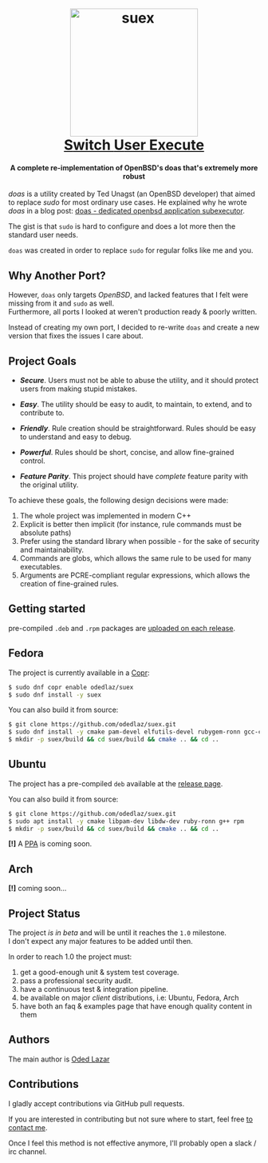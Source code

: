 <h1 align="center">
  <a href="https://github.com/odedlaz/suex"><img src="https://oded.blog/images/2017/10/suex_xkcd.png" alt="suex" width="256" height="256"/></a><br>
  <a href="https://github.com/odedlaz/suex"><b>S</b>witch <b>U</b>ser <b>Ex</b>ecute</a>
</h1>

<h4 align="center">A complete re-implementation of OpenBSD's doas that's extremely more robust</h4>

*doas* is a utility created by Ted Unagst (an OpenBSD developer) that aimed to replace *sudo* for most ordinary use cases. He explained why he wrote *doas* in a blog post: [doas - dedicated openbsd application subexecutor](https://www.tedunangst.com/flak/post/doas).

The gist is that `sudo` is hard to configure and does a lot more then the standard user needs.  

`doas` was created in order to replace `sudo` for regular folks like me and you.

## Why Another Port?

However, `doas` only targets *OpenBSD*, and lacked features that I felt were missing from it and `sudo` as well.  
Furthermore, all ports I looked at weren't production ready & poorly written.

Instead of creating my own port, I decided to re-write `doas` and create a new version that fixes the issues I care about.

## Project Goals

* ***Secure***. Users must not be able to abuse the utility, and it should protect users from making stupid mistakes.

* ***Easy***. The utility should be easy to audit, to maintain, to extend, and to contribute to.

* ***Friendly***. Rule creation should be straightforward. Rules should be easy to understand and easy to debug.

* ***Powerful***. Rules should be short, concise, and allow fine-grained control.

* ***Feature Parity***. This project should have *complete* feature parity with the original utility.

To achieve these goals, the following design decisions were made:

1. The whole project was implemented in modern C++
2. Explicit is better then implicit (for instance, rule commands must be absolute paths)
3. Prefer using the standard library when possible - for the sake of security and maintainability.
5. Commands are globs, which allows the same rule to be used for many executables.
1. Arguments are PCRE-compliant regular expressions, which allows the creation of fine-grained rules.

## Getting started

pre-compiled `.deb` and `.rpm` packages are [uploaded on each release](https://github.com/odedlaz/suex/releases).

## Fedora

The project is currently available in a [Copr](https://copr.fedorainfracloud.org/coprs/odedlaz/suex):
```bash
$ sudo dnf copr enable odedlaz/suex
$ sudo dnf install -y suex
```

You can also build it from source:
```bash
$ git clone https://github.com/odedlaz/suex.git
$ sudo dnf install -y cmake pam-devel elfutils-devel rubygem-ronn gcc-c++
$ mkdir -p suex/build && cd suex/build && cmake .. && cd ..
```

## Ubuntu

The project has a pre-compiled `deb` available at the [release page](https://github.com/odedlaz/suex/releases).

You can also build it from source:
```bash
$ git clone https://github.com/odedlaz/suex.git
$ sudo apt install -y cmake libpam-dev libdw-dev ruby-ronn g++ rpm
$ mkdir -p suex/build && cd suex/build && cmake .. && cd ..
```

**[!]** A [PPA](https://help.ubuntu.com/community/PPA) is coming soon.

## Arch

**[!]** coming soon...

## Project Status

The project *is in beta* and will be until it reaches the `1.0` milestone.  
I don't expect any major features to be added until then.

In order to reach 1.0 the project must:

1. get a good-enough unit & system test coverage.
2. pass a professional security audit.
3. have a continuous test & integration pipeline.
4. be available on major *client* distributions, i.e: Ubuntu, Fedora, Arch
5. have both an faq & examples page that have enough quality content in them

## Authors

The main author is [Oded Lazar](https://oded.blog/whoami/)

## Contributions

I gladly accept contributions via GitHub pull requests.

If you are interested in contributing but not sure where to start, feel free [to contact me](https://twitter.com/odedlaz).

Once I feel this method is not effective anymore, I'll probably open a slack / irc channel.
